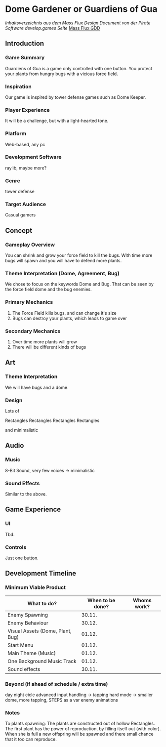 # Dome Gardener or Guardiens of Gua

*Inhaltsverzeichnis aus dem Mass Flux Design Document von der Pirate Software develop.games Seite*
[Mass Flux GDD](https://docs.google.com/document/d/1Vl7BMvzUOhbunJrI_X1gUc6x-LAp3aaBiPwHUf27B70/edit?tab=t.0#heading=h.lr899156xjnx)

## Introduction

### Game Summary

Guardiens of Gua is a game only controlled with one button. You protect your plants from hungry bugs with a vicious force field.

### Inspiration

Our game is inspired by tower defense games such as Dome Keeper.

### Player Experience

It will be a challenge, but with a light-hearted tone.

### Platform

Web-based, any pc

### Development Software

raylib, maybe more?

### Genre

tower defense

### Target Audience

Casual gamers


## Concept

### Gameplay Overview

You can shrink and grow your force field to kill the bugs. With time more bugs will spawn and you will have to defend more plants.

### Theme Interpretation (Dome, Agreement, Bug)

We chose to focus on the keywords Dome and Bug. That can be seen by the force field dome and the bug enemies.

### Primary Mechanics

1. The Force Field kills bugs, and can change it's size
2. Bugs can destroy your plants, which leads to game over

### Secondary Mechanics

1. Over time more plants will grow
2. There will be different kinds of bugs


## Art

### Theme Interpretation

We will have bugs and a dome.

### Design

Lots of

Rectangles Rectangles
Rectangles Rectangles

and minimalistic


## Audio

### Music

8-Bit Sound, very few voices -> minimalistic

### Sound Effects

Similar to the above.


## Game Experience

### UI

Tbd.

### Controls

Just one button.


## Development Timeline

### Minimum Viable Product

| What to do?                      | When to be done? | Whoms work?     |
|----------------------------------|------------------|-----------------|
| Enemy Spawning                   | 30.11.           |       |
| Enemy Behaviour                  | 30.12.           |         |
| Visual Assets (Dome, Plant, Bug) | 01.12.           |  |
| Start Menu                       | 01.12.           |  |
| Main Theme (Music)               | 01.12.           |           |
| One Background Music Track       | 01.12.           |          |
| Sound effects                    | 30.11.           |          |

### Beyond (if ahead of schedule / extra time)

day night cicle
advanced input handling -> tapping
hard mode -> smaller dome, more tapping, STEPS as a var
enemy animations

### Notes

To plants spawning: The plants are constructed out of hollow Rectangles. The first plant has the power of reproduction, by filling itself out (with color). When she is full a new offspring will be spawned and there small chance that it too can reproduce.
